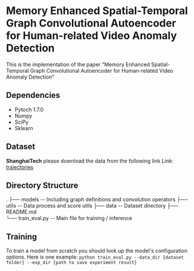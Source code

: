 # Memory Enhanced Spatial-Temporal Graph Convolutional Autoencoder for Human-related Video Anomaly Detection

This is the implementation of the paper "Memory Enhanced Spatial-Temporal Graph Convolutional Autoencoder for Human-related Video Anomaly Detection"
## Dependencies
- Pytoch 1.7.0
- Numpy
- SciPy
- Sklearn
## Dataset
**ShanghaiTech**
please download the data from the following link
Link: [trajectories](https://bit.ly/2TWCxFY)
## Directory Structure
.
├── models       -- Including graph definitions and convolution operators
├── utils        -- Data process and score utils
├── data         -- Dataset directory
├── README.md          
└── train_eval.py     -- Main file for training / inference
## Training
To train a model from scratch you should look up the model's configuration options.
Here is one example:
`python train_eval.py --data_dir {dataset folder} --exp_dir {path to save experiment result}`

